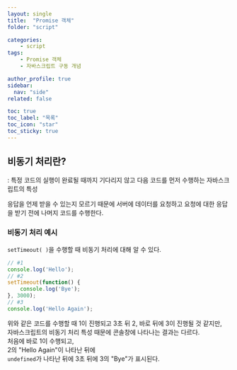 ```yaml
---
layout: single
title:  "Promise 객체"
folder: "script"

categories:
    - script
tags:
    - Promise 객체
    - 자바스크립트 구동 개념

author_profile: true
sidebar:
  nav: "side"
related: false

toc: true
toc_label: "목록"
toc_icon: "star"
toc_sticky: true
---
```


## 비동기 처리란?  
 : 특정 코드의 실행이 완료될 때까지 기다리지 않고 다음 코드를 먼저 수행하는 자바스크립트의 특성  

응답을 언제 받을 수 있는지 모르기 때문에 서버에 데이터를 요청하고 요청에 대한 응답을 받기 전에 나머지 코드를 수행한다.  

### 비동기 처리 예시  
`setTimeout( )`을 수행할 때 비동기 처리에 대해 알 수 있다.  

```js
// #1
console.log('Hello');
// #2
setTimeout(function() {
	console.log('Bye');
}, 3000);
// #3
console.log('Hello Again');

```

위와 같은 코드를 수행할 때 1이 진행되고 3초 뒤 2, 바로 뒤에 3이 진행될 것 같지만,  
자바스크립트의 비동기 처리 특성 때문에 콘솔창에 나타나는 결과는 다르다.  
처음에 바로 1이 수행되고,  
2의 "Hello Again"이 나타난 뒤에  
`undefined`가 나타난 뒤에 3초 뒤에 3의 "Bye"가 표시된다.
